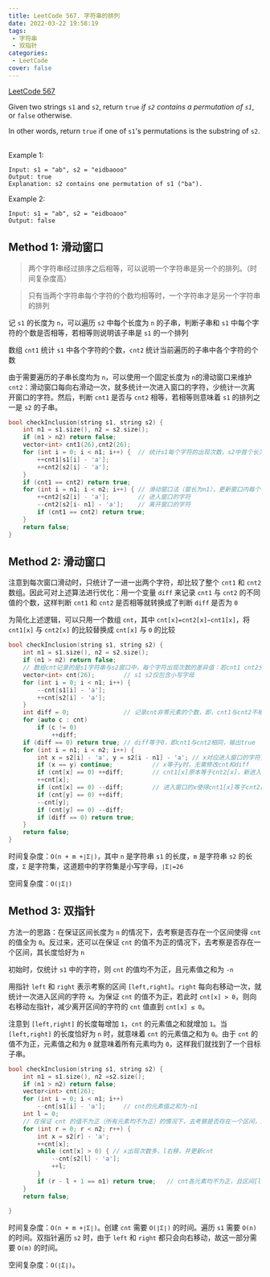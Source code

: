 ```yaml
---
title: LeetCode 567. 字符串的排列
date: 2022-03-22 19:58:19
tags: 
 - 字符串
 - 双指针
categories:
 - LeetCode
cover: false
---
```


[LeetCode 567](https://leetcode-cn.com/problems/permutation-in-string/)

Given two strings `s1` and `s2`, return `true` *if `s2` contains a permutation of `s1`*, or `false` otherwise.

In other words, return `true` if one of `s1`'s permutations is the substring of `s2`.
 

Example 1:

    Input: s1 = "ab", s2 = "eidbaooo"
    Output: true
    Explanation: s2 contains one permutation of s1 ("ba").


Example 2:

    Input: s1 = "ab", s2 = "eidboaoo"
    Output: false



## Method 1: 滑动窗口
> 两个字符串经过排序之后相等，可以说明一个字符串是另一个的排列。（时间复杂度高）

> 只有当两个字符串每个字符的个数均相等时，一个字符串才是另一个字符串的排列

记 `s1` 的长度为 `n`，可以遍历 `s2` 中每个长度为 `n` 的子串，判断子串和 `s1` 中每个字符的个数是否相等，若相等则说明该子串是 `s1` 的一个排列

数组 `cnt1` 统计 `s1` 中各个字符的个数，`cnt2` 统计当前遍历的子串中各个字符的个数

由于需要遍历的子串长度均为 `n`，可以使用一个固定长度为 `n`的滑动窗口来维护 `cnt2`：滑动窗口每向右滑动一次，就多统计一次进入窗口的字符，少统计一次离开窗口的字符。然后，判断 `cnt1`​ 是否与 `cnt2` ​相等，若相等则意味着 `s1` 的排列之一是 `s2` 的子串。

```cpp
bool checkInclusion(string s1, string s2) {
    int n1 = s1.size(), n2 = s2.size();
    if (n1 > n2) return false;
    vector<int> cnt1(26),cnt2(26);
    for (int i = 0; i < n1; i++) {  // 统计s1每个字符的出现次数，s2中首个长为n1子串每个字符的出现次数
        ++cnt1[s1[i] - 'a'];
        ++cnt2[s2[i] - 'a'];
    }
    if (cnt1 == cnt2) return true;
    for (int i = n1; i < n2; i++) { // 滑动窗口法（窗长为n1），更新窗口内每个字符的出现次数
        ++cnt2[s2[i] - 'a'];        // 进入窗口的字符
        --cnt2[s2[i- n1] - 'a'];    // 离开窗口的字符
        if (cnt1 == cnt2) return true;
    }
    return false;
}
```

## Method 2: 滑动窗口
注意到每次窗口滑动时，只统计了一进一出两个字符，却比较了整个 `cnt1` 和 `cnt2` 数组。因此可对上述算法进行优化：用一个变量 `diff` 来记录 `cnt1` 与 `cnt2` 的不同值的个数，这样判断 `cnt1` 和 `cnt2` 是否相等就转换成了判断 `diff` 是否为 `0`

为简化上述逻辑，可以只用一个数组 `cnt`，其中 `cnt[x]=cnt2[x]−cnt1[x]`，将 `cnt1[x]` 与 `cnt2[x]` 的比较替换成 `cnt[x]` 与 `0` 的比较

```cpp
bool checkInclusion(string s1, string s2) {
    int n1 = s1.size(), n2 = s2.size();
    if (n1 > n2) return false;
    // 数组cnt记录的是s1字符串与s2窗口中，每个字符出现次数的差异值：若cnt1 cnt2分别记录s1字符串与s2窗口中每个字符出现次数，则cnt=cnt2-cnt1
    vector<int> cnt(26);        // s1 s2仅包含小写字母
    for (int i = 0; i < n1; i++) {
        --cnt[s1[i] - 'a'];
        ++cnt[s2[i] - 'a'];
    }
    int diff = 0;               // 记录cnt非零元素的个数，即，cnt1与cnt2不相等元素的个数
    for (auto c : cnt)
        if (c != 0)
            ++diff;
    if (diff == 0) return true; // diff等于0，即cnt1与cnt2相同，输出true
    for (int i = n1; i < n2; i++) {
        int x = s2[i] - 'a', y = s2[i - n1] - 'a'; // x对应进入窗口的字符，y对应离开窗口的字符
        if (x == y) continue;           // x等于y时，无需修改cnt和diff
        if (cnt[x] == 0) ++diff;        // cnt1[x]原本等于cnt2[x]，新进入的x导致diff加1
        ++cnt[x];
        if (cnt[x] == 0) --diff;        // 进入窗口的x使得cnt1[x]等于cnt2[x]，故diff减1（该if语句是上一条if语句是互斥的）
        if (cnt[y] == 0) ++diff;
        --cnt[y];
        if (cnt[y] == 0) --diff;
        if (diff == 0) return true;
    }
    return false;
}
```

时间复杂度：`O(n + m +∣Σ∣)`，其中 `n` 是字符串 `s1` 的长度，`m` 是字符串 `s2` 的长度，`Σ` 是字符集，这道题中的字符集是小写字母，`∣Σ∣=26`

空间复杂度：`O(∣Σ∣)`


## Method 3: 双指针

方法一的思路：在保证区间长度为 `n` 的情况下，去考察是否存在一个区间使得 `cnt` 的值全为 `0`。反过来，还可以在保证 `cnt` 的值不为正的情况下，去考察是否存在一个区间，其长度恰好为 `n`

初始时，仅统计 `s1` 中的字符，则 `cnt` 的值均不为正，且元素值之和为 `-n`

用指针 `left` 和 `right` 表示考察的区间 `[left,right]`。`right` 每向右移动一次，就统计一次进入区间的字符 `x`。为保证 `cnt` 的值不为正，若此时 `cnt[x] > 0`，则向右移动左指针，减少离开区间的字符的 `cnt` 值直到 `cnt[x] ≤ 0`。

注意到 `[left,right]` 的长度每增加 `1`，`cnt` 的元素值之和就增加 `1`。当 `[left,right]` 的长度恰好为 `n` 时，就意味着 `cnt` 的元素值之和为 `0`。由于 `cnt` 的值不为正，元素值之和为 `0` 就意味着所有元素均为 `0`，这样我们就找到了一个目标子串。

```cpp
bool checkInclusion(string s1, string s2) {
    int n1 = s1.size(), n2 =s2.size();
    if (n1 > n2) return false;
    vector<int> cnt(26);
    for (int i = 0; i < n1; i++)
        --cnt[s1[i] - 'a'];     // cnt的元素值之和为-n1
    int l = 0;
    // 在保证 cnt 的值不为正（所有元素均不为正）的情况下，去考察是否存在一个区间，其长度恰好为 n1
    for (int r = 0; r < n2; r++) {
        int x = s2[r] - 'a';
        ++cnt[x];
        while (cnt[x] > 0) { // x出现次数多，l右移，并更新cnt
            --cnt[s2[l] - 'a'];
            ++l;
        }
        if (r - l + 1 == n1) return true;   // cnt各元素均不为正，且区间[l,r]长度刚好为n1，找到目标
    }
    return false;
    
}
```


时间复杂度：`O(n + m +∣Σ∣)`。创建 `cnt` 需要 `O(∣Σ∣)` 的时间。遍历 `s1` 需要 `O(n)` 的时间。双指针遍历 `s2` 时，由于 `left` 和 `right` 都只会向右移动，故这一部分需要 `O(m)` 的时间。

空间复杂度：`O(∣Σ∣)`。
